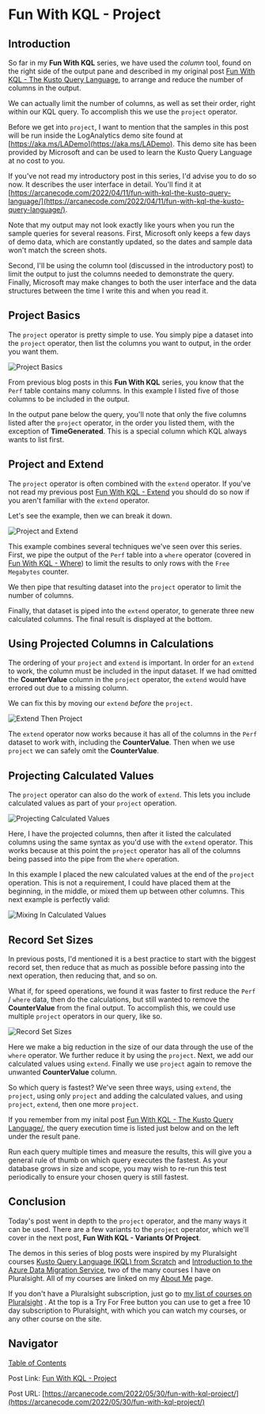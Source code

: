 # Fun With KQL - Project

## Introduction

So far in my **Fun With KQL** series, we have used the _column_ tool, found on the right side of the output pane and described in my original post [Fun With KQL - The Kusto Query Language](https://arcanecode.com/2022/04/11/fun-with-kql-the-kusto-query-language/), to arrange and reduce the number of columns in the output.

We can actually limit the number of columns, as well as set their order, right within our KQL query. To accomplish this we use the `project` operator.

Before we get into `project`, I want to mention that the samples in this post will be run inside the LogAnalytics demo site found at [https://aka.ms/LADemo](https://aka.ms/LADemo). This demo site has been provided by Microsoft and can be used to learn the Kusto Query Language at no cost to you.

If you've not read my introductory post in this series, I'd advise you to do so now. It describes the user interface in detail. You'll find it at [https://arcanecode.com/2022/04/11/fun-with-kql-the-kusto-query-language/](https://arcanecode.com/2022/04/11/fun-with-kql-the-kusto-query-language/).

Note that my output may not look exactly like yours when you run the sample queries for several reasons. First, Microsoft only keeps a few days of demo data, which are constantly updated, so the dates and sample data won't match the screen shots.

Second, I'll be using the column tool (discussed in the introductory post) to limit the output to just the columns needed to demonstrate the query. Finally, Microsoft may make changes to both the user interface and the data structures between the time I write this and when you read it.

## Project Basics

The `project` operator is pretty simple to use. You simply pipe a dataset into the `project` operator, then list the columns you want to output, in the order you want them.

![Project Basics](05.02.01_Project_Basics.png)

From previous blog posts in this **Fun With KQL** series, you know that the `Perf` table contains many columns. In this example I listed five of those columns to be included in the output.

In the output pane below the query, you'll note that only the five columns listed after the `project` operator, in the order you listed them, with the exception of **TimeGenerated**. This is a special column which KQL always wants to list first.

## Project and Extend

The `project` operator is often combined with the `extend` operator. If you've not read my previous post [Fun With KQL - Extend](https://arcanecode.com/2022/05/23/fun-with-kql-extend/) you should do so now if you aren't familiar with the `extend` operator.

Let's see the example, then we can break it down.

![Project and Extend](05.02.02_Project_and_Extend.png)

This example combines several techniques we've seen over this series. First, we pipe the output of the `Perf` table into a `where` operator (covered in [Fun With KQL - Where](https://arcanecode.com/2022/04/25/fun-with-kql-where/)) to limit the results to only rows with the `Free Megabytes` counter.

We then pipe that resulting dataset into the `project` operator to limit the number of columns.

Finally, that dataset is piped into the `extend` operator, to generate three new calculated columns. The final result is displayed at the bottom.

## Using Projected Columns in Calculations

The ordering of your `project` and `extend` is important. In order for an `extend` to work, the column must be included in the input dataset. If we had omitted the **CounterValue** column in the `project` operator, the `extend` would have errored out due to a missing column.

We can fix this by moving our `extend` _before_ the `project`.

![Extend Then Project](05.02.03_Extend_Then_Project.png)

The `extend` operator now works because it has all of the columns in the `Perf` dataset to work with, including the **CounterValue**. Then when we use `project` we can safely omit the **CounterValue**.

## Projecting Calculated Values

The `project` operator can also do the work of `extend`. This lets you include calculated values as part of your `project` operation.

![Projecting Calculated Values](05.02.04_Projecting_Calculated_Values.png)

Here, I have the projected columns, then after it listed the calculated columns using the same syntax as you'd use with the `extend` operator. This works because at this point the `project` operator has all of the columns being passed into the pipe from the `where` operation.

In this example I placed the new calculated values at the end of the `project` operation. This is not a requirement, I could have placed them at the beginning, in the middle, or mixed them up between other columns. This next example is perfectly valid:

![Mixing In Calculated Values](05.02.05_Mixing_In_Calculated_Values.png)

## Record Set Sizes

In previous posts, I'd mentioned it is a best practice to start with the biggest record set, then reduce that as much as possible before passing into the next operation, then reducing that, and so on.

What if, for speed operations, we found it was faster to first reduce the `Perf` / `where` data, then do the calculations, but still wanted to remove the **CounterValue** from the final output. To accomplish this, we could use multiple `project` operators in our query, like so.

![Record Set Sizes](05.02.06_Record_Set_Sizes.png)

Here we make a big reduction in the size of our data through the use of the `where` operator. We further reduce it by using the `project`. Next, we add our calculated values using `extend`. Finally we use `project` again to remove the unwanted **CounterValue** column.

So which query is fastest? We've seen three ways, using `extend`, the `project`, using only `project` and adding the calculated values, and using `project`, `extend`, then one more `project`.

If you remember from my inital post [Fun With KQL - The Kusto Query Language/](https://arcanecode.com/2022/04/11/fun-with-kql-the-kusto-query-language/), the query execution time is listed just below and on the left under the result pane.

Run each query multiple times and measure the results, this will give you a general rule of thumb on which query executes the fastest. As your database grows in size and scope, you may wish to re-run this test periodically to ensure your chosen query is still fastest.

## Conclusion

Today's post went in depth to the `project` operator, and the many ways it can be used. There are a few variants to the `project` operator, which we'll cover in the next post, **Fun With KQL - Variants Of Project**.

The demos in this series of blog posts were inspired by my Pluralsight courses [Kusto Query Language (KQL) from Scratch](https://pluralsight.pxf.io/MXDo5o) and [Introduction to the Azure Data Migration Service](https://pluralsight.pxf.io/2rQXjQ), two of the many courses I have on Pluralsight. All of my courses are linked on my [About Me](https://arcanecode.com/info/) page.

If you don't have a Pluralsight subscription, just go to [my list of courses on Pluralsight](https://pluralsight.pxf.io/kjz6jn) . At the top is a Try For Free button you can use to get a free 10 day subscription to Pluralsight, with which you can watch my courses, or any other course on the site.

## Navigator
[Table of Contents](../Table%20of%20Contents.md)

Post Link: [Fun With KQL - Project](https://arcanecode.com/2022/05/30/fun-with-kql-project/)

Post URL: [https://arcanecode.com/2022/05/30/fun-with-kql-project/](https://arcanecode.com/2022/05/30/fun-with-kql-project/)
